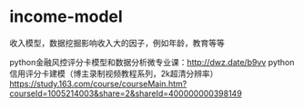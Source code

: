 # income-model
收入模型，数据挖掘影响收入大的因子，例如年龄，教育等等

python金融风控评分卡模型和数据分析微专业课：http://dwz.date/b9vv
python信用评分卡建模（博主录制视频教程系列，2k超清分辨率）
https://study.163.com/course/courseMain.htm?courseId=1005214003&share=2&shareId=400000000398149
